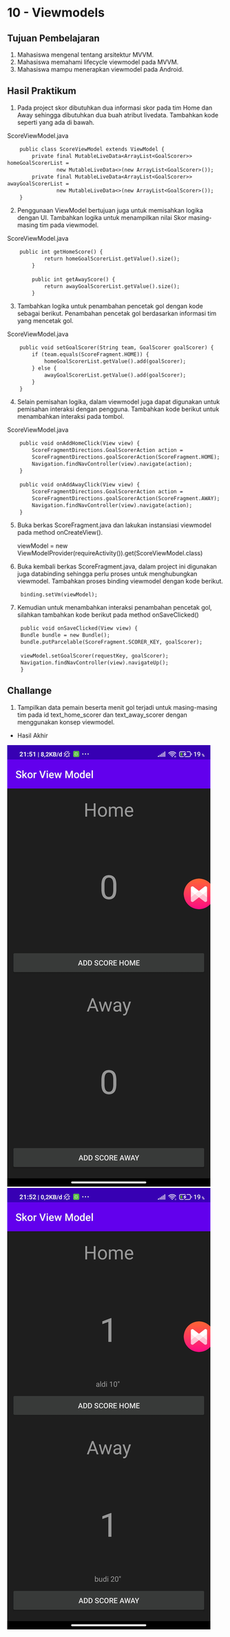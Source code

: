 # 10 - Viewmodels

## Tujuan Pembelajaran

1. Mahasiswa mengenal tentang arsitektur MVVM.
2. Mahasiswa memahami lifecycle viewmodel pada MVVM.
3. Mahasiswa mampu menerapkan viewmodel pada Android.

## Hasil Praktikum

1. Pada project skor dibutuhkan dua informasi skor pada tim Home dan Away sehingga dibutuhkan dua buah atribut livedata. Tambahkan kode seperti yang ada di bawah.

ScoreViewModel.java

        public class ScoreViewModel extends ViewModel {
            private final MutableLiveData<ArrayList<GoalScorer>> homeGoalScorerList =
                    new MutableLiveData<>(new ArrayList<GoalScorer>());
            private final MutableLiveData<ArrayList<GoalScorer>> awayGoalScorerList =
                    new MutableLiveData<>(new ArrayList<GoalScorer>());
        }

2. Penggunaan ViewModel bertujuan juga untuk memisahkan logika dengan UI. Tambahkan logika untuk menampilkan nilai Skor masing-masing tim pada viewmodel.

ScoreViewModel.java

        public int getHomeScore() {
                return homeGoalScorerList.getValue().size();
            }

            public int getAwayScore() {
                return awayGoalScorerList.getValue().size();
            }

3. Tambahkan logika untuk penambahan pencetak gol dengan kode sebagai berikut. Penambahan pencetak gol berdasarkan informasi tim yang mencetak gol.

ScoreViewModel.java

        public void setGoalScorer(String team, GoalScorer goalScorer) {
            if (team.equals(ScoreFragment.HOME)) {
                homeGoalScorerList.getValue().add(goalScorer);
            } else {
                awayGoalScorerList.getValue().add(goalScorer);
            }
        }

4. Selain pemisahan logika, dalam viewmodel juga dapat digunakan untuk pemisahan interaksi dengan pengguna. Tambahkan kode berikut untuk menambahkan interaksi pada tombol.

ScoreViewModel.java

        public void onAddHomeClick(View view) {
            ScoreFragmentDirections.GoalScorerAction action =
            ScoreFragmentDirections.goalScorerAction(ScoreFragment.HOME);
            Navigation.findNavController(view).navigate(action);
        }

        public void onAddAwayClick(View view) {
            ScoreFragmentDirections.GoalScorerAction action =
            ScoreFragmentDirections.goalScorerAction(ScoreFragment.AWAY);
            Navigation.findNavController(view).navigate(action);
        }

5. Buka berkas ScoreFragment.java dan lakukan instansiasi viewmodel pada method onCreateView().

    viewModel = new ViewModelProvider(requireActivity()).get(ScoreViewModel.class)

6. Buka kembali berkas ScoreFragment.java, dalam project ini digunakan juga databinding sehingga perlu proses untuk menghubungkan viewmodel. Tambahkan proses binding viewmodel dengan kode berikut.

        binding.setVm(viewModel);

7. Kemudian untuk menambahkan interaksi penambahan pencetak gol, silahkan tambahkan kode berikut pada method onSaveClicked()

        public void onSaveClicked(View view) {
        Bundle bundle = new Bundle();
        bundle.putParcelable(ScoreFragment.SCORER_KEY, goalScorer);

        viewModel.setGoalScorer(requestKey, goalScorer);
        Navigation.findNavController(view).navigateUp();
        }

## Challange 

1. Tampilkan data pemain beserta menit gol terjadi untuk masing-masing tim pada id text_home_scorer dan text_away_scorer dengan menggunakan konsep viewmodel.

- Hasil Akhir

![Screenshot](img/hasilakhir.jpg)
![Screenshot](img/hasilakhir(1).jpg)

